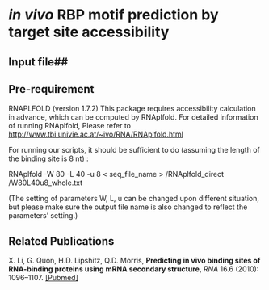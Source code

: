# *in vivo* RBP motif prediction by target site accessibility #



## Input file##

## Pre-requirement ##

RNAPLFOLD (version 1.7.2)
This package requires accessibility calculation in advance, which can be computed by RNAplfold. For detailed information of running RNAplfold, Please refer to http://www.tbi.univie.ac.at/~ivo/RNA/RNAplfold.html 

For running our scripts, it should be sufficient to do (assuming the length of the binding site is 8 nt) :

RNAplfold -W 80 -L 40 -u 8  < seq_file_name  > /RNAplfold_direct /W80L40u8_whole.txt 

(The setting of parameters W, L, u can be changed upon different situation, but please make sure the output file name is also changed to reflect the parameters’ setting.)


## Related Publications ##

X. Li, G. Quon, H.D. Lipshitz, Q.D. Morris, **Predicting in vivo binding sites of RNA-binding proteins using mRNA secondary structure**, *RNA* 16.6 (2010): 1096–1107. [[Pubmed]](https://www.ncbi.nlm.nih.gov/pubmed/20418358)
